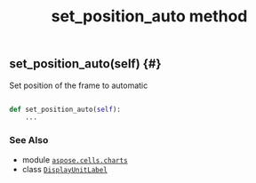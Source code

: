 ﻿---
title: set_position_auto method
second_title: Aspose.Cells for Python via .NET API References
description: 
type: docs
weight: 30
url: /aspose.cells.charts/displayunitlabel/set_position_auto/
is_root: false
---

## set_position_auto(self) {#}

Set position of the frame to automatic



```python

def set_position_auto(self):
    ...
```





### See Also
* module [`aspose.cells.charts`](../../)
* class [`DisplayUnitLabel`](/cells/python-net/aspose.cells.charts/displayunitlabel)
